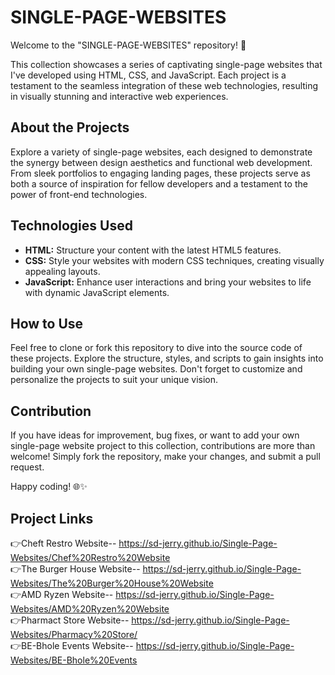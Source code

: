 # SINGLE-PAGE-WEBSITES

Welcome to the "SINGLE-PAGE-WEBSITES" repository! 🚀

This collection showcases a series of captivating single-page websites that I've developed using HTML, CSS, and JavaScript. Each project is a testament to the seamless integration of these web technologies, resulting in visually stunning and interactive web experiences.

## About the Projects

Explore a variety of single-page websites, each designed to demonstrate the synergy between design aesthetics and functional web development. From sleek portfolios to engaging landing pages, these projects serve as both a source of inspiration for fellow developers and a testament to the power of front-end technologies.

## Technologies Used

- **HTML:** Structure your content with the latest HTML5 features.
- **CSS:** Style your websites with modern CSS techniques, creating visually appealing layouts.
- **JavaScript:** Enhance user interactions and bring your websites to life with dynamic JavaScript elements.

## How to Use

Feel free to clone or fork this repository to dive into the source code of these projects. Explore the structure, styles, and scripts to gain insights into building your own single-page websites. Don't forget to customize and personalize the projects to suit your unique vision.

## Contribution

If you have ideas for improvement, bug fixes, or want to add your own single-page website project to this collection, contributions are more than welcome! Simply fork the repository, make your changes, and submit a pull request.

Happy coding! 🌐✨

## Project Links
👉Cheft Restro Website-- https://sd-jerry.github.io/Single-Page-Websites/Chef%20Restro%20Website     
👉The Burger House Website-- https://sd-jerry.github.io/Single-Page-Websites/The%20Burger%20House%20Website     
👉AMD Ryzen Website-- https://sd-jerry.github.io/Single-Page-Websites/AMD%20Ryzen%20Website   
👉Pharmact Store Website-- https://sd-jerry.github.io/Single-Page-Websites/Pharmacy%20Store/     
👉BE-Bhole Events Website-- https://sd-jerry.github.io/Single-Page-Websites/BE-Bhole%20Events     
